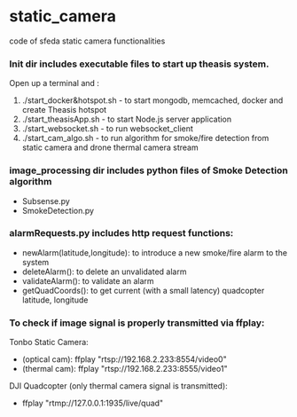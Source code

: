 # static_camera
code of sfeda static camera functionalities

### Init dir includes executable files to start up theasis system.
Open up a terminal and :

1) ./start_docker&hotspot.sh - to start mongodb, memcached, docker and create Theasis hotspot
2) ./start_theasisApp.sh - to start Node.js server application
3) ./start_websocket.sh - to run websocket_client
4) ./start_cam_algo.sh - to run algorithm for smoke/fire detection from static camera and drone thermal camera stream

### image_processing dir includes python files of Smoke Detection algorithm

- Subsense.py
- SmokeDetection.py

### alarmRequests.py includes http request functions:

- newAlarm(latitude,longitude): to introduce a new smoke/fire alarm to the system 
- deleteAlarm(): to delete an unvalidated alarm 
- validateAlarm(): to validate an alarm 
- getQuadCoords(): to get current (with a small latency) quadcopter latitude, longitude 

### To check if image signal is properly transmitted via ffplay:

 Tonbo Static Camera:
  - (optical cam): ffplay "rtsp://192.168.2.233:8554/video0"
  - (thermal cam): ffplay "rtsp://192.168.2.233:8555/video1"

 DJI Quadcopter (only thermal camera signal is transmitted):
  - ffplay "rtmp://127.0.0.1:1935/live/quad" 
  
  
  
